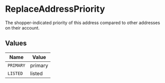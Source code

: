 # ReplaceAddressPriority

The shopper-indicated priority of this address compared to other addresses on their account.


## Values

| Name      | Value     |
| --------- | --------- |
| `PRIMARY` | primary   |
| `LISTED`  | listed    |